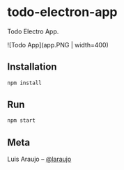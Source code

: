 # todo-electron-app

Todo Electro App.

![Todo App](app.PNG | width=400)

## Installation

```sh
npm install 
```

## Run

```sh
npm start 
```

## Meta

Luis Araujo – [@laraujo](https://luisaraujo.io/) 

<!-- Markdown link & img dfn's -->
[npm-image]: https://img.shields.io/npm/v/datadog-metrics.svg?style=flat-square
[npm-url]: https://npmjs.org/package/datadog-metrics
[npm-downloads]: https://img.shields.io/npm/dm/datadog-metrics.svg?style=flat-square
[travis-image]: https://img.shields.io/travis/dbader/node-datadog-metrics/master.svg?style=flat-square
[travis-url]: https://travis-ci.org/dbader/node-datadog-metrics
[wiki]: https://github.com/yourname/yourproject/wiki
